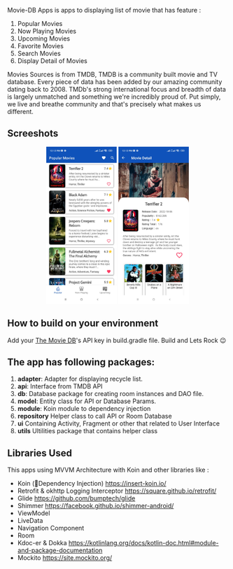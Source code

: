 Movie-DB Apps is apps to displaying list of movie that has feature :
1. Popular Movies
2. Now Playing Movies
3. Upcoming Movies
4. Favorite Movies
5. Search Movies
6. Display Detail of Movies

Movies Sources is from TMDB, TMDB is a community built movie and TV database.
Every piece of data has been added by our amazing community dating back to 2008.
TMDb's strong international focus and breadth of data is largely unmatched and something we're incredibly proud of.
Put simply, we live and breathe community and that's precisely what makes us different.

## Screeshots
<p align="center">
<img src="/preview/preview_list.jpg" width="32%"/>
<img src="/preview/preview_detail.jpg" width="32%"/>
</p>

## How to build on your environment
Add your [The Movie DB](https://www.themoviedb.org)'s API key in build.gradle file.
Build and Lets Rock 😉

## The app has following packages:
1. **adapter**: Adapter for displaying recycle list.
2. **api**: Interface from TMDB API
3. **db**: Database package for creating room instances and DAO file.
4. **model**: Entity class for API or Database Params.
5. **module**: Koin module to dependency injection
6. **repository** Helper class to call API or Room Database
7. **ui** Containing Activity, Fragment or other that related to User Interface
8. **utils** Ultilities package that contains helper class
## Libraries Used

This apps using MVVM Architecture with Koin and other libraries like :

- Koin (💉Dependency Injection) https://insert-koin.io/
- Retrofit & okhttp Logging Interceptor  https://square.github.io/retrofit/
- Glide https://github.com/bumptech/glide
- Shimmer https://facebook.github.io/shimmer-android/
- ViewModel
- LiveData
- Navigation Component
- Room
- Kdoc-er & Dokka https://kotlinlang.org/docs/kotlin-doc.html#module-and-package-documentation
- Mockito https://site.mockito.org/
